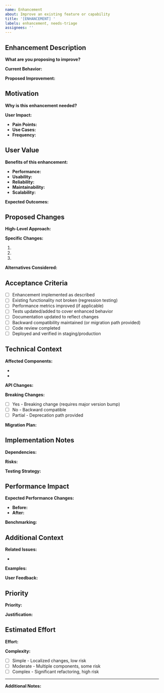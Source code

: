 ```yaml
---
name: Enhancement
about: Improve an existing feature or capability
title: '[ENHANCEMENT] '
labels: enhancement, needs-triage
assignees: ''
---
```


## Enhancement Description

**What are you proposing to improve?**
<!-- Clearly identify the existing feature/component being enhanced -->

**Current Behavior:**
<!-- Describe how it works today -->

**Proposed Improvement:**
<!-- Describe the enhanced behavior or capability -->

## Motivation

**Why is this enhancement needed?**
<!-- What problem or limitation does it address? -->

**User Impact:**
<!-- Who is affected by the current limitations? How? -->
- **Pain Points:** <!-- What frustrations or inefficiencies exist? -->
- **Use Cases:** <!-- What use cases are blocked or hindered? -->
- **Frequency:** <!-- How often is this limitation encountered? -->

## User Value

**Benefits of this enhancement:**
- **Performance:** <!-- Speed improvements, reduced latency, better throughput -->
- **Usability:** <!-- Easier to use, fewer steps, clearer interface -->
- **Reliability:** <!-- More stable, fewer errors, better error handling -->
- **Maintainability:** <!-- Easier to maintain, extend, or debug -->
- **Scalability:** <!-- Handles more load, data, or users -->

**Expected Outcomes:**
<!-- Measurable improvements: "Reduce processing time by 50%", "Cut API calls by 75%", etc. -->

## Proposed Changes

**High-Level Approach:**
<!-- Describe the technical approach to implementing this enhancement -->

**Specific Changes:**
1. <!-- Change 1 -->
2. <!-- Change 2 -->
3. <!-- Change 3 -->

**Alternatives Considered:**
<!-- What other approaches were evaluated? Trade-offs? -->

## Acceptance Criteria

<!-- What must be true for this enhancement to be considered complete? -->
- [ ] Enhancement implemented as described
- [ ] Existing functionality not broken (regression testing)
- [ ] Performance metrics improved (if applicable)
- [ ] Tests updated/added to cover enhanced behavior
- [ ] Documentation updated to reflect changes
- [ ] Backward compatibility maintained (or migration path provided)
- [ ] Code review completed
- [ ] Deployed and verified in staging/production

## Technical Context

**Affected Components:**
<!-- List files, modules, or services that will be modified -->
-
-

**API Changes:**
<!-- If applicable, describe changes to APIs, interfaces, or contracts -->

**Breaking Changes:**
<!-- Will this break existing functionality or require migration? -->
- [ ] Yes - Breaking change (requires major version bump)
- [ ] No - Backward compatible
- [ ] Partial - Deprecation path provided

**Migration Plan:**
<!-- If breaking changes, describe migration path for users -->

## Implementation Notes

**Dependencies:**
<!-- Any dependencies on other issues, features, or external systems? -->

**Risks:**
<!-- Potential risks or challenges in implementation -->

**Testing Strategy:**
<!-- How will this be tested? Unit, integration, performance, etc. -->

## Performance Impact

**Expected Performance Changes:**
<!-- Better/worse performance? By how much? -->
- **Before:** <!-- Current performance metrics -->
- **After:** <!-- Expected performance metrics -->

**Benchmarking:**
<!-- How will performance be measured? -->

## Additional Context

**Related Issues:**
<!-- Links to related issues, PRs, or discussions -->
-

**Examples:**
<!-- Screenshots, diagrams, or examples demonstrating the enhancement -->

**User Feedback:**
<!-- If based on user feedback, include quotes or survey results -->

## Priority

<!-- Assign priority based on impact and effort -->
**Priority:** <!-- Critical | High | Medium | Low -->

**Justification:**
<!-- Why this priority? Consider: user pain, competitive advantage, technical debt -->

## Estimated Effort

<!-- Rough estimate of implementation effort -->
**Effort:** <!-- XS (<2h) | S (2-4h) | M (4-8h) | L (8-16h) | XL (16-32h) | XXL (>32h) -->

**Complexity:**
<!-- Is this a simple change or complex refactoring? -->
- [ ] Simple - Localized changes, low risk
- [ ] Moderate - Multiple components, some risk
- [ ] Complex - Significant refactoring, high risk

---

**Additional Notes:**
<!-- Any other information that might be helpful -->
